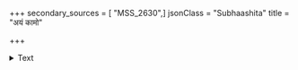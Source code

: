 +++
secondary_sources = [ "MSS_2630",]
jsonClass = "Subhaashita"
title = "अयं कामो"

+++

<details><summary>Text</summary>

अयं कामो निजामो वा त्वया किमवधारितम्।  
इति दृष्टिरिव प्रष्टुं श्रुतिं श्रयति सुभ्रुवाम्॥
</details>
